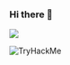 ### Hi there 👋

![](https://komarev.com/ghpvc/?username=aussenseiter13&style=for-the-badge)

<script src="https://tryhackme.com/badge/2469182"></script>

<img src="https://tryhackme-badges.s3.amazonaws.com/aussenseiter.png" alt="TryHackMe">
